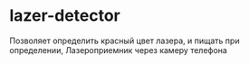 # lazer-detector
 Позволяет определить красный цвет лазера, и пищать при определении, 
 Лазероприемник через камеру телефона
